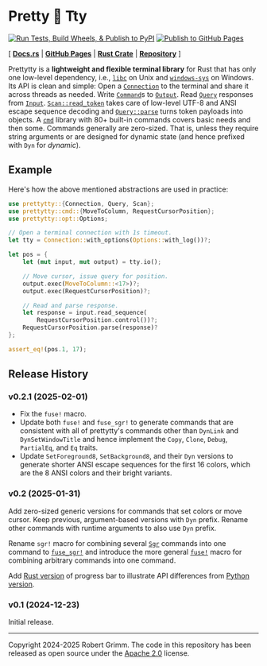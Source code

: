 # Pretty 🌸 Tty

[![Run Tests, Build Wheels, & Publish to PyPI](https://github.com/apparebit/prettypretty/actions/workflows/ci.yml/badge.svg)](https://github.com/apparebit/prettypretty/actions/workflows/ci.yml)
[![Publish to GitHub Pages](https://github.com/apparebit/prettypretty/actions/workflows/gh-pages.yml/badge.svg)](https://github.com/apparebit/prettypretty/actions/workflows/gh-pages.yml)

\[  [**Docs.rs**](https://docs.rs/prettypretty/latest/prettytty/)
| [**GitHub Pages**](https://apparebit.github.io/prettypretty/prettytty/)
| [**Rust Crate**](https://crates.io/crates/prettytty)
| [**Repository**](https://github.com/apparebit/prettypretty)
\]

Prettytty is a **lightweight and flexible terminal library** for Rust that has
only one low-level dependency, i.e., [`libc`](https://crates.io/crates/libc) on
Unix and [`windows-sys`](https://crates.io/crates/windows-sys) on Windows. Its
API is clean and simple: Open a [`Connection`] to the terminal and share it
across threads as needed. Write [`Command`]s to [`Output`]. Read [`Query`]
responses from [`Input`]. [`Scan::read_token`] takes care of low-level UTF-8 and
ANSI escape sequence decoding and [`Query::parse`] turns token payloads into
objects. A [`cmd`] library with 80+ built-in commands covers basic needs and
then some. Commands generally are zero-sized. That is, unless they require
string arguments or are designed for dynamic state (and hence prefixed with
`Dyn` for *dynamic*).


## Example

Here's how the above mentioned abstractions are used in practice:

```rust
use prettytty::{Connection, Query, Scan};
use prettytty::cmd::{MoveToColumn, RequestCursorPosition};
use prettytty::opt::Options;

// Open a terminal connection with 1s timeout.
let tty = Connection::with_options(Options::with_log())?;

let pos = {
    let (mut input, mut output) = tty.io();

    // Move cursor, issue query for position.
    output.exec(MoveToColumn::<17>)?;
    output.exec(RequestCursorPosition)?;

    // Read and parse response.
    let response = input.read_sequence(
        RequestCursorPosition.control())?;
    RequestCursorPosition.parse(response)?
};

assert_eq!(pos.1, 17);
```

## Release History

### v0.2.1 (2025-02-01)

  * Fix the `fuse!` macro.
  * Update both `fuse!` and `fuse_sgr!` to generate commands that are consistent
    with all of prettytty's commands other than `DynLink` and
    `DynSetWindowTitle` and hence implement the `Copy`, `Clone`, `Debug`,
    `PartialEq`, and `Eq` traits.
  * Update `SetForeground8`, `SetBackground8`, and their `Dyn` versions to
    generate shorter ANSI escape sequences for the first 16 colors, which are
    the 8 ANSI colors and their bright variants.


### v0.2 (2025-01-31)

Add zero-sized generic versions for commands that set colors or move cursor.
Keep previous, argument-based versions with `Dyn` prefix. Rename other commands
with runtime arguments to also use `Dyn` prefix.

Rename `sgr!` macro for combining several [`Sgr`] commands into one command to
[`fuse_sgr!`] and introduce the more general [`fuse!`] macro for combining
arbitrary commands into one command.

Add [Rust
version](https://github.com/apparebit/prettypretty/blob/main/crates/prettytty/examples/progress.rs)
of progress bar to illustrate API differences from [Python
version](https://github.com/apparebit/prettypretty/blob/main/prettypretty/progress.py).


### v0.1 (2024-12-23)

Initial release.

---

Copyright 2024-2025 Robert Grimm. The code in this repository has been released
as open source under the [Apache
2.0](https://github.com/apparebit/prettypretty/blob/main/LICENSE) license.


[`cmd`]: https://apparebit.github.io/prettypretty/prettytty/cmd/index.html
[`Command`]: https://apparebit.github.io/prettypretty/prettytty/trait.Command.html
[`Connection`]: https://apparebit.github.io/prettypretty/prettytty/struct.Connection.html
[`fuse!`]: https://apparebit.github.io/prettypretty/prettytty/macro.fuse.html
[`fuse_sgr!`]: https://apparebit.github.io/prettypretty/prettytty/macro.fuse_sgr.html
[`Input`]: https://apparebit.github.io/prettypretty/prettytty/struct.Input.html
[`Output`]: https://apparebit.github.io/prettypretty/prettytty/struct.Output.html
[`Query`]: https://apparebit.github.io/prettypretty/prettytty/trait.Query.html
[`Query::parse`]: https://apparebit.github.io/prettypretty/prettytty/trait.Query.html#method.parse
[`Scan`]: https://apparebit.github.io/prettypretty/prettytty/trait.Scan.html
[`Scan::read_token`]: https://apparebit.github.io/prettypretty/prettytty/trait.Scan.html#method.read_token
[`Sgr`]: https://apparebit.github.io/prettypretty/prettytty/trait.Sgr.html
